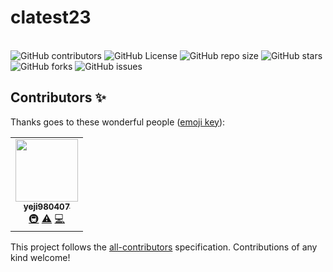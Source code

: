 # clatest23

<br /> ![GitHub
contributors](https://img.shields.io/github/contributors/yeji0407/clatest)
![GitHub
License](https://img.shields.io/github/license/yeji0407/clatest)
![GitHub repo
size](https://img.shields.io/github/repo-size/yeji0407/clatest)
![GitHub
stars](https://img.shields.io/github/stars/yeji0407/clatest?style=social)
![GitHub
forks](https://img.shields.io/github/forks/yeji0407/clatest?style=social)
![GitHub
issues](https://img.shields.io/github/issues/yeji0407/clatest?style=social)

## Contributors ✨

Thanks goes to these wonderful people ([emoji key](https://allcontributors.org/docs/en/emoji-key)):

<!-- ALL-CONTRIBUTORS-LIST:START - Do not remove or modify this section -->
<!-- prettier-ignore-start -->
<!-- markdownlint-disable -->
<table>
  <tr>
    <td align="center"><a href="https://github.com/yeji980407"><img src="https://avatars.githubusercontent.com/u/84702382?v=4?s=100" width="100px;" alt=""/><br /><sub><b>yeji980407</b></sub></a><br /><a href="#infra-yeji980407" title="Infrastructure (Hosting, Build-Tools, etc)">🚇</a> <a href="https://github.com/yeji0407/clatest/commits?author=yeji980407" title="Tests">⚠️</a> <a href="https://github.com/yeji0407/clatest/commits?author=yeji980407" title="Code">💻</a></td>
  </tr>
</table>

<!-- markdownlint-restore -->
<!-- prettier-ignore-end -->

<!-- ALL-CONTRIBUTORS-LIST:END -->

This project follows the [all-contributors](https://github.com/all-contributors/all-contributors) specification. Contributions of any kind welcome!
